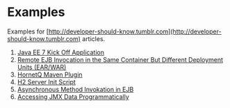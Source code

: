 Examples
========

Examples for [http://developer-should-know.tumblr.com](http://developer-should-know.tumblr.com) articles.

1. [Java EE 7 Kick Off Application](https://github.com/evgeniy-khist/blog/tree/master/url-shortener-example)
2. [Remote EJB Invocation in the Same Container But Different Deployment Units (EAR/WAR)](https://github.com/evgeniy-khist/blog/tree/master/remote-ejb-invocation)
3. [HornetQ Maven Plugin](https://github.com/evgeniy-khist/examples/tree/master/hornetq-maven-plugin)
4. [H2 Server Init Script](https://github.com/evgeniy-khist/examples/tree/master/h2-server-init-script)
5. [Asynchronous Method Invokation in EJB](https://github.com/evgeniy-khist/examples/tree/master/asynchronous-ejb)
6. [Accessing JMX Data Programmatically](https://github.com/evgeniy-khist/examples/tree/master/programmatic-jmx-access)
